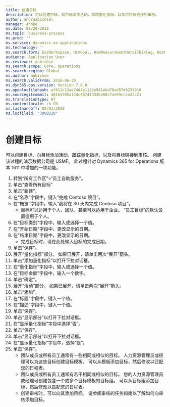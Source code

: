 ```yaml
---
title: 创建目标
description: 可以创建目标，向目标添加活动，跟踪量化指标，以及将目标链接到审核。
author: andreabichsel
manager: AnnBe
ms.date: 08/29/2018
ms.topic: business-process
ms.prod: ''
ms.service: dynamics-ax-applications
ms.technology: ''
ms.search.form: EssWorkspace, HcmGoal, HcmMeasurementDetailDialog, HcmPerfJournalAdd, HcmGoalChangeSettings
audience: Application User
ms.reviewer: anbichse
ms.search.scope: Core, Operations
ms.search.region: Global
ms.author: anbichse
ms.search.validFrom: 2016-06-30
ms.dyn365.ops.version: Version 7.0.0
ms.openlocfilehash: af411c13ae74d4e1132e941ebd78ad57d6233918
ms.sourcegitcommit: 40163705a134c9874fd33be80c7ae59ccce22c21
ms.translationtype: HT
ms.contentlocale: zh-CN
ms.lasthandoff: 02/03/2020
ms.locfileid: "3008220"
---
```

# <a name="create-a-goal"></a>创建目标

可以创建目标，向目标添加活动，跟踪量化指标，以及将目标链接到审核。 创建该过程的演示数据公司是 USMF。 此过程针对 Dynamics 365 for Operations 版本 1611 中增加的一项功能。

1. 转到“所有工作区”>“员工自助服务”。
2. 单击“查看所有目标”
3. 单击“新建”。
4. 在“名称”字段中，键入“完成 Contoso 项目”。
5. 在“概览”字段中，输入”我将在 30 天内完成 Contoso 项目“。
    * 目标可以适用于个人、团队，甚至可以适用于企业。 “员工目标”的默认设置适用于个人。  
6. 在“目标类别”字段中，输入或选择一个值。
7. 在"开始日期"字段中，更改显示的日期。
8. 在"结束日期"字段中，更改显示的日期。
    * 完成目标时，请在此处输入目标的完成日期。  
9. 单击“保存”。
10. 展开“量化指标”部分。 如果已展开，请单击两次“展开”箭头。
11. 单击“添加量化指标”以打开下拉对话框。
12. 在“量化指标”字段中，输入或选择一个值。
13. 在“目标金额”字段中，输入一个数字。
14. 单击“确定”。
15. 展开“活动”部分。 如果已展开，请单击两次“展开”箭头。
16. 单击“添加”。
17. 在“标题”字段中，键入一个值。
18. 在“描述”字段中，键入一个值。
19. 单击“保存”。
20. 单击“显示部分”以打开下拉对话框。
21. 在“显示量化指标”字段中选择“否”。
22. 单击“保存”。
23. 单击“显示部分”以打开下拉对话框。
24. 在“显示量化指标”字段中，选择“是”。
25. 单击“保存”。
    * 团队成员或所有员工通常有一些相同或相似的目标。     人力资源管理员或经理可以为这些目标创建目标模板。 可以从模板添加目标，然后修改以匹配您的日程表。  
    * 团队成员或所有员工通常有若干相同或相似的目标。     您的人力资源管理员或经理可创建包含一个或多个目标模板的目标组。 可以从目标组添加目标，然后修改以匹配您的日程表。  
    * 创建审核时，可以向其添加目标。 请参阅审核的任务指南以了解如何向审核添加目标。  

